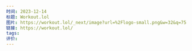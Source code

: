```yaml
---
时间: 2023-12-14
标题: Workout.lol
图片: https://workout.lol/_next/image?url=%2Flogo-small.png&w=32&q=75
链接: https://workout.lol/
tags: 
评价:
---
```




